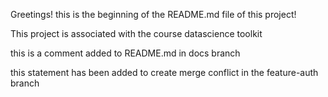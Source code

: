 Greetings! this is the beginning of the README.md file of this project!

This project is associated with the course datascience toolkit

this is a comment added to README.md in docs branch

this statement has been added to create merge conflict in the feature-auth branch